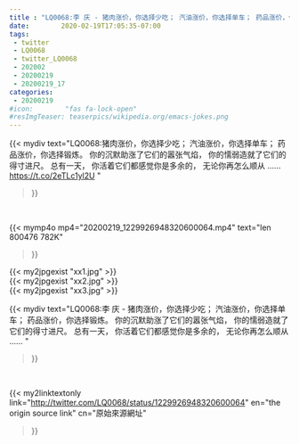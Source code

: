 ```yaml
---
title : "LQ0068:李 庆 - 猪肉涨价，你选择少吃； 汽油涨价，你选择单车； 药品涨价，你选择锻炼。 你的沉默助涨了它们的嚣张气焰， 你的懦弱造就了它们的得寸进尺。 总有一天， 你活着它们都感觉你是多余的， 无论你再怎么顺从 ...... "
date:        2020-02-19T17:05:35-07:00
tags:
 - twitter
 - LQ0068
 - twitter_LQ0068
 - 202002
 - 20200219
 - 20200219_17
categories:
 - 20200219
#icon:        "fas fa-lock-open"
#resImgTeaser: teaserpics/wikipedia.org/emacs-jokes.png
---
```


{{< mydiv text="LQ0068:猪肉涨价，你选择少吃； 汽油涨价，你选择单车； 药品涨价，你选择锻炼。 你的沉默助涨了它们的嚣张气焰， 你的懦弱造就了它们的得寸进尺。 总有一天， 你活着它们都感觉你是多余的， 无论你再怎么顺从 ...... https://t.co/2eTLc1yl2U "
>}}
<br>


{{< mymp4o mp4="20200219_1229926948320600064.mp4"
text="len 800476    782K"
>}}

{{< my2jpgexist "xx1.jpg" >}}<br>
{{< my2jpgexist "xx2.jpg" >}}<br>
{{< my2jpgexist "xx3.jpg" >}}<br>



{{< mydiv text="LQ0068:李 庆 - 猪肉涨价，你选择少吃； 汽油涨价，你选择单车； 药品涨价，你选择锻炼。 你的沉默助涨了它们的嚣张气焰， 你的懦弱造就了它们的得寸进尺。 总有一天， 你活着它们都感觉你是多余的， 无论你再怎么顺从 ...... "
>}}
<br>

{{< my2linktextonly link="http://twitter.com/LQ0068/status/1229926948320600064"
en="the origin source link" cn="原始來源網址"
>}}


<br>

